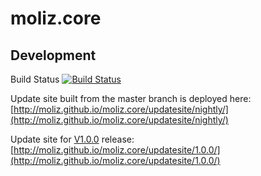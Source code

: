 # moliz.core


## Development
Build Status [![Build Status](https://travis-ci.org/moliz/moliz.core.svg?branch=master)](https://travis-ci.org/moliz/moliz.core)

Update site built from the master branch is deployed here: [http://moliz.github.io/moliz.core/updatesite/nightly/](http://moliz.github.io/moliz.core/updatesite/nightly/)

Update site for [V1.0.0](https://github.com/moliz/moliz.core/releases/tag/release.1.0.0) release: [http://moliz.github.io/moliz.core/updatesite/1.0.0/](http://moliz.github.io/moliz.core/updatesite/1.0.0/)
